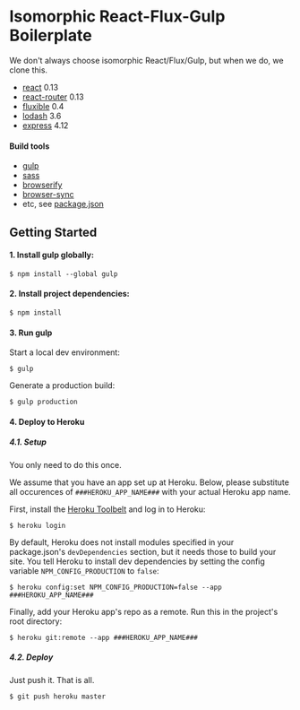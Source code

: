 # Isomorphic React-Flux-Gulp Boilerplate

We don't always choose isomorphic React/Flux/Gulp, but when we do, we clone this.

- [react](https://facebook.github.io/react/) 0.13
- [react-router](https://github.com/rackt/react-router) 0.13
- [fluxible](http://fluxible.io/) 0.4
- [lodash](https://lodash.com/) 3.6
- [express](http://expressjs.com/) 4.12

#### Build tools

- [gulp](http://gulpjs.com/)
- [sass](http://sass-lang.com/)
- [browserify](http://browserify.org/)
- [browser-sync](http://www.browsersync.io/)
- etc, see [package.json](https://raw.githubusercontent.com/MadeInHaus/react-flux-gulp-starter/master/package.json)

## Getting Started

#### 1. Install gulp globally:

```
$ npm install --global gulp
```

#### 2. Install project dependencies:

```
$ npm install
```

#### 3. Run gulp

Start a local dev environment:

```
$ gulp
```

Generate a production build:

```
$ gulp production
```

#### 4. Deploy to Heroku

##### 4.1. Setup

You only need to do this once.

We assume that you have an app set up at Heroku. Below, please substitute all occurences of `###HEROKU_APP_NAME###` with your actual Heroku app name.

First, install the [Heroku Toolbelt](https://toolbelt.heroku.com/) and log in to Heroku:

```
$ heroku login
```

By default, Heroku does not install modules specified in your package.json's `devDependencies` section, but it needs those to build your site. You tell Heroku to install dev dependencies by setting the config variable `NPM_CONFIG_PRODUCTION` to `false`:

```
$ heroku config:set NPM_CONFIG_PRODUCTION=false --app ###HEROKU_APP_NAME###
```

Finally, add your Heroku app's repo as a remote. Run this in the project's root directory:

```
$ heroku git:remote --app ###HEROKU_APP_NAME###
```

##### 4.2. Deploy

Just push it. That is all.

```
$ git push heroku master
```
